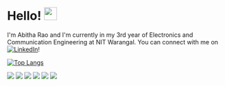 # Hello! <img src="https://raw.githubusercontent.com/MartinHeinz/MartinHeinz/master/wave.gif" width="30px">
I'm Abitha Rao and I'm currently in my 3rd year of Electronics and Communication Engineering at NIT Warangal. You can connect with me on [![LinkedIn][1.2]][1]!

[![Top Langs](https://github-readme-stats.vercel.app/api/top-langs/?username=abitharao)](https://github.com/anuraghazra/github-readme-stats)

![](https://img.shields.io/badge/JavaScript-informational?style=flat&logo=<LOGO_NAME>&logoColor=white&color=2bbc8a) 
![](https://img.shields.io/badge/C++-informational?style=flat&logo=<LOGO_NAME>&logoColor=white&color=2bbc8a)
![](https://img.shields.io/badge/Python-informational?style=flat&logo=<LOGO_NAME>&logoColor=white&color=2bbc8a)
![](https://img.shields.io/badge/HTML-informational?style=flat&logo=<LOGO_NAME>&logoColor=white&color=2bbc8a)
![](https://img.shields.io/badge/CSS-informational?style=flat&logo=<LOGO_NAME>&logoColor=white&color=2bbc8a)
![](https://img.shields.io/badge/DBMS-informational?style=flat&logo=<LOGO_NAME>&logoColor=white&color=2bbc8a)


<!-- Icons -->
[1.2]: https://raw.githubusercontent.com/MartinHeinz/MartinHeinz/master/linkedin-3-16.png (LinkedIn icon without padding)

<!-- Links to your social media accounts -->

[1]: https://www.linkedin.com/in/abitha-rao-5293401a7/


<!--
**AbithaRao/AbithaRao** is a ✨ _special_ ✨ repository because its `README.md` (this file) appears on your GitHub profile.

Here are some ideas to get you started:

- 🔭 I’m currently working on ...
- 🌱 I’m currently learning ...
- 👯 I’m looking to collaborate on ...
- 🤔 I’m looking for help with ...
- 💬 Ask me about ...
- 📫 How to reach me: ...
- 😄 Pronouns: ...
- ⚡ Fun fact: ...
-->
